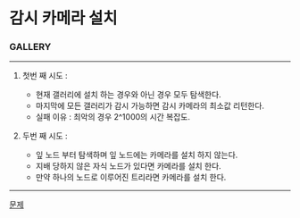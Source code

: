 # 감시 카메라 설치
### GALLERY
***
1. 첫번 째 시도 :
	+ 현재 갤러리에 설치 하는 경우와 아닌 경우 모두 탐색한다.
	+ 마지막에 모든 갤러리가 감시 가능하면 감시 카메라의 최소값 리턴한다.
	+ 실패 이유 : 최악의 경우 2^1000의 시간 복잡도.
	
2. 두번 째 시도 :
	+ 잎 노드 부터 탐색하며 잎 노드에는 카메라를 설치 하지 않는다.	
	+ 지배 당하지 않은 자식 노드가 있다면 카메라를 설치 한다.
	+ 만약 하나의 노드로 이루어진 트리라면 카메라를 설치 한다.
 ***
[문제](https://algospot.com/judge/problem/read/GALLERY)
			 
